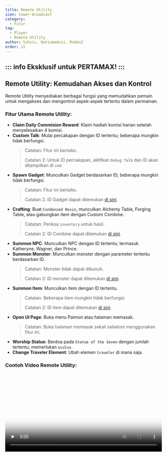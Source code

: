 ```yaml
---
title: Remote Utility
icon: tower-broadcast
category:
  - Fitur
tag:
  - Player
  - Remote Utility
author: Schvis, NatsumeAoii, RodanZ
order: 11
---
```

::: info Eksklusif untuk PERTAMAX!
:::
---
## Remote Utility: Kemudahan Akses dan Kontrol

Remote Utility menyediakan berbagai fungsi yang memudahkan pemain untuk mengakses dan mengontrol aspek-aspek tertentu dalam permainan.

### Fitur Utama Remote Utility:
- **Claim Daily Commision Reward**: Klaim hadiah komisi harian setelah menyelesaikan 4 komisi.
- **Custom Talk**: Mulai percakapan dengan ID tertentu; beberapa mungkin tidak berfungsi.
  > Catatan: Fitur ini berisiko.
  >
  > Catatan 2: Untuk ID percakapan, aktifkan `Debug Talk` dan ID akan ditampilkan di `cmd`.
- **Spawn Gadget**: Munculkan Gadget berdasarkan ID; beberapa mungkin tidak berfungsi.
  > Catatan: Fitur ini berisiko.
  >
  > Catatan 2: ID Gadget dapat ditemukan [di sini](https://github.com/jie65535/GrasscutterCommandGenerator/blob/main/Source/GrasscutterTools/Resources/en-us/Gadget.txt).
- **Crafting**: Buat `Condensed Resin`, munculkan Alchemy Table, Forging Table, atau gabungkan item dengan Custom Combine.
  > Catatan: Periksa `inventory` untuk hasil.
  >
  > Catatan 2: ID Combine dapat ditemukan [di sini](https://github.com/jie65535/GrasscutterCommandGenerator/blob/main/Source/GrasscutterTools/Resources/en-us/Item.txt).
- **Summon NPC**: Munculkan NPC dengan ID tertentu; termasuk Katheryne, Wagner, dan Prince.
- **Summon Monster**: Munculkan monster dengan parameter tertentu berdasarkan ID.
  > Catatan: Monster tidak dapat dibunuh.
  >
  > Catatan 2: ID monster dapat ditemukan [di sini](https://github.com/jie65535/GrasscutterCommandGenerator/blob/main/Source/GrasscutterTools/Resources/en-us/Monsters.txt).
- **Summon Item**: Munculkan item dengan ID tertentu.
  > Catatan: Beberapa item mungkin tidak berfungsi.
  >
  > Catatan 2: ID item dapat ditemukan [di sini](https://github.com/jie65535/GrasscutterCommandGenerator/blob/main/Source/GrasscutterTools/Resources/en-us/Item.txt).
- **Open UI Page**: Buka menu Paimon atau halaman memasak.
  > Catatan: Buka halaman memasak sekali sebelum menggunakan fitur ini.
- **Worship Statue**: Berdoa pada `Statue of the Seven` dengan jumlah tertentu; memerlukan `oculus`.
- **Change Traveler Element**: Ubah elemen `traveler` di mana saja.

### Contoh Video Remote Utility:

<video controls preload="none" width="100%" poster="https://nextcloud.atruicardona.xyz/s/TrwzrHqCr2sMyS4/preview"><source src="https://nextcloud.atruicardona.xyz/s/TrwzrHqCr2sMyS4/download" type="video/mp4"></video>